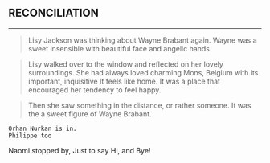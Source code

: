 ## RECONCILIATION

***

> Lisy Jackson was thinking about Wayne Brabant again. Wayne was a sweet insensible with beautiful face and angelic hands.

> Lisy walked over to the window and reflected on her lovely surroundings. She had always loved charming Mons, Belgium with its important, inquisitive It feels like home. It was a place that encouraged her tendency to feel happy.

> Then she saw something in the distance, or rather someone. It was the a sweet figure of Wayne Brabant.


```
Orhan Nurkan is in.
Philippe too
```

Naomi stopped by,
Just to say Hi,
and Bye!
